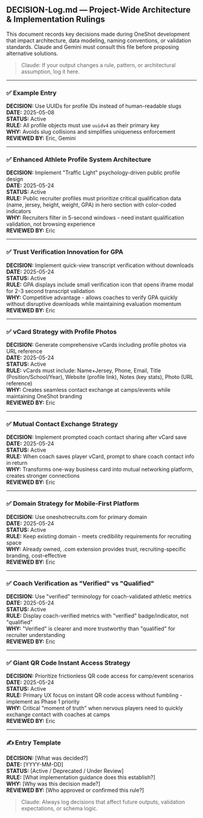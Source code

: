 ## DECISION-Log.md — Project-Wide Architecture & Implementation Rulings

This document records key decisions made during OneShot development that impact architecture, data modeling, naming conventions, or validation standards. Claude and Gemini must consult this file before proposing alternative solutions.

> Claude: If your output changes a rule, pattern, or architectural assumption, log it here.

---

### ✅ Example Entry

**DECISION:** Use UUIDs for profile IDs instead of human-readable slugs  
**DATE:** 2025-05-08  
**STATUS:** Active  
**RULE:** All profile objects must use `uuidv4` as their primary key  
**WHY:** Avoids slug collisions and simplifies uniqueness enforcement  
**REVIEWED BY:** Eric, Gemini

---

### ✅ Enhanced Athlete Profile System Architecture

**DECISION:** Implement "Traffic Light" psychology-driven public profile design  
**DATE:** 2025-05-24  
**STATUS:** Active  
**RULE:** Public recruiter profiles must prioritize critical qualification data (name, jersey, height, weight, GPA) in hero section with color-coded indicators  
**WHY:** Recruiters filter in 5-second windows - need instant qualification validation, not browsing experience  
**REVIEWED BY:** Eric

---

### ✅ Trust Verification Innovation for GPA

**DECISION:** Implement quick-view transcript verification without downloads  
**DATE:** 2025-05-24  
**STATUS:** Active  
**RULE:** GPA displays include small verification icon that opens iframe modal for 2-3 second transcript validation  
**WHY:** Competitive advantage - allows coaches to verify GPA quickly without disruptive downloads while maintaining evaluation momentum  
**REVIEWED BY:** Eric

---

### ✅ vCard Strategy with Profile Photos

**DECISION:** Generate comprehensive vCards including profile photos via URL reference  
**DATE:** 2025-05-24  
**STATUS:** Active  
**RULE:** vCards must include: Name+Jersey, Phone, Email, Title (Position/School/Year), Website (profile link), Notes (key stats), Photo (URL reference)  
**WHY:** Creates seamless contact exchange at camps/events while maintaining OneShot branding  
**REVIEWED BY:** Eric

---

### ✅ Mutual Contact Exchange Strategy

**DECISION:** Implement prompted coach contact sharing after vCard save  
**DATE:** 2025-05-24  
**STATUS:** Active  
**RULE:** When coach saves player vCard, prompt to share coach contact info in return  
**WHY:** Transforms one-way business card into mutual networking platform, creates stronger connections  
**REVIEWED BY:** Eric

---

### ✅ Domain Strategy for Mobile-First Platform

**DECISION:** Use oneshotrecruits.com for primary domain  
**DATE:** 2025-05-24  
**STATUS:** Active  
**RULE:** Keep existing domain - meets credibility requirements for recruiting space  
**WHY:** Already owned, .com extension provides trust, recruiting-specific branding, cost-effective  
**REVIEWED BY:** Eric

---

### ✅ Coach Verification as "Verified" vs "Qualified"

**DECISION:** Use "verified" terminology for coach-validated athletic metrics  
**DATE:** 2025-05-24  
**STATUS:** Active  
**RULE:** Display coach-verified metrics with "verified" badge/indicator, not "qualified"  
**WHY:** "Verified" is clearer and more trustworthy than "qualified" for recruiter understanding  
**REVIEWED BY:** Eric

---

### ✅ Giant QR Code Instant Access Strategy

**DECISION:** Prioritize frictionless QR code access for camp/event scenarios  
**DATE:** 2025-05-24  
**STATUS:** Active  
**RULE:** Primary UX focus on instant QR code access without fumbling - implement as Phase 1 priority  
**WHY:** Critical "moment of truth" when nervous players need to quickly exchange contact with coaches at camps  
**REVIEWED BY:** Eric

---

### ✍️ Entry Template

**DECISION:** [What was decided?]  
**DATE:** [YYYY-MM-DD]  
**STATUS:** [Active / Deprecated / Under Review]  
**RULE:** [What implementation guidance does this establish?]  
**WHY:** [Why was this decision made?]  
**REVIEWED BY:** [Who approved or confirmed this rule?]

> Claude: Always log decisions that affect future outputs, validation expectations, or schema logic.
